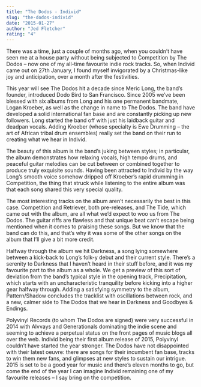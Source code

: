 ```yaml
---
title: "The Dodos - Individ"
slug: "the-dodos-individ"
date: "2015-01-27"
author: "Jed Fletcher"
rating: "4"
---
```


There was a time, just a couple of months ago, when you couldn’t have seen me at a house party without being subjected to Competition by The Dodos – now one of my all-time favourite indie rock tracks. So, when Individ came out on 27th January, I found myself invigorated by a Christmas-like joy and anticipation, over a month after the festivities.

This year will see The Dodos hit a decade since Meric Long, the band’s founder, introduced Dodo Bird to San Francisco. Since 2005 we’ve been blessed with six albums from Long and his one permanent bandmate, Logan Kroeber, as well as the change in name to The Dodos. The band have developed a solid international fan base and are constantly picking up new followers. Long started the band off with just his laidback guitar and deadpan vocals. Adding Kroeber (whose specialty is Ewe Drumming – the art of African tribal drum ensembles) really set the band on their run to creating what we hear in Individ.

The beauty of this album is the band’s juking between styles; in particular, the album demonstrates how relaxing vocals, high tempo drums, and peaceful guitar melodies can be cut between or combined together to produce truly exquisite sounds. Having been attracted to Individ by the way Long’s smooth voice somehow dripped off Kroeber’s rapid drumming in Competition, the thing that struck while listening to the entire album was that each song shared this very special quality.

The most interesting tracks on the album aren’t necessarily the best in this case. Competition and Retriever, both pre-releases, and The Tide, which came out with the album, are all what we’d expect to woo us from The Dodos. The guitar riffs are flawless and that unique beat can’t escape being mentioned when it comes to praising these songs. But we know that the band can do this, and that’s why it was some of the other songs on the album that I’ll give a bit more credit.

Halfway through the album we hit Darkness, a song lying somewhere between a kick-back to Long’s folk-y debut and their current style. There’s a serenity to Darkness that I haven’t heard in their stuff before, and it was my favourite part to the album as a whole. We get a preview of this sort of deviation from the band’s typical style in the opening track, Precipitation, which starts with an uncharacteristic tranquility before kicking into a higher gear halfway through. Adding a satisfying symmetry to the album, Pattern/Shadow concludes the tracklist with oscillations between rock, and a new, calmer side to The Dodos that we hear in Darkness and Goodbyes & Endings.

Polyvinyl Records (to whom The Dodos are signed) were very successful in 2014 with Alvvays and Generationals dominating the indie scene and seeming to achieve a perpetual status on the front pages of music blogs all over the web. Individ being their first album release of 2015, Polyvinyl couldn’t have started the year stronger. The Dodos have not disappointed with their latest oeuvre: there are songs for their incumbent fan base, tracks to win them new fans, and glimpses at new styles to sustain our intrigue. 2015 is set to be a good year for music and there’s eleven months to go, but come the end of the year I can imagine Individ remaining one of my favourite releases – I say bring on the competition.
